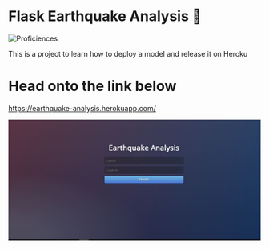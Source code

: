 # Flask Earthquake Analysis 💙 
![Proficiences](https://img.shields.io/badge/Framework-Flask-informational?style=flat&logo=<LOGO_NAME>&logoColor=white&color=2bbc8a)

 This is a project to learn how to deploy a model and release it on Heroku

# Head onto the link below
https://earthquake-analysis.herokuapp.com/



<img src="https://github.com/Prophet37/Flask-Earthquake-Analysis/blob/master/earthquake.JPG">
